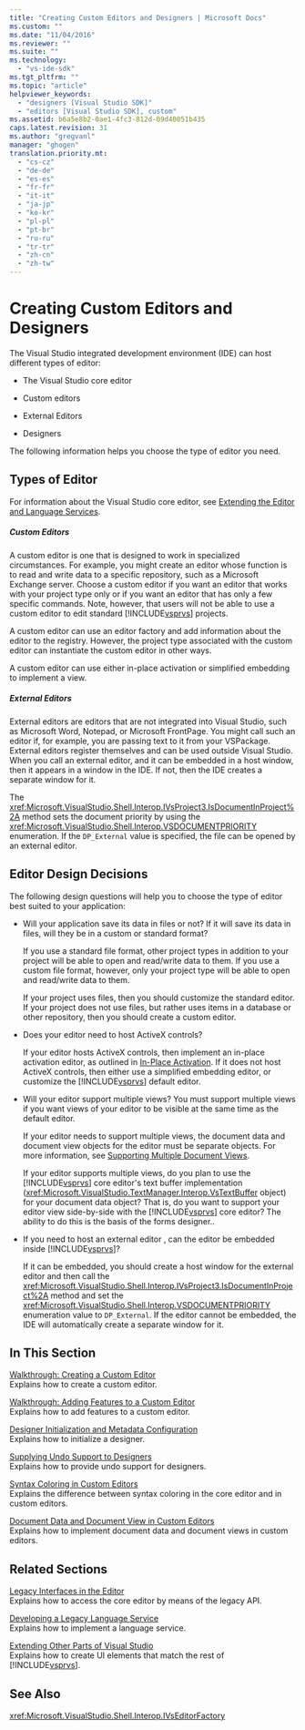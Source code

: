 ```yaml
---
title: "Creating Custom Editors and Designers | Microsoft Docs"
ms.custom: ""
ms.date: "11/04/2016"
ms.reviewer: ""
ms.suite: ""
ms.technology: 
  - "vs-ide-sdk"
ms.tgt_pltfrm: ""
ms.topic: "article"
helpviewer_keywords: 
  - "designers [Visual Studio SDK]"
  - "editors [Visual Studio SDK], custom"
ms.assetid: b6a5e8b2-0ae1-4fc3-812d-09d40051b435
caps.latest.revision: 31
ms.author: "gregvanl"
manager: "ghogen"
translation.priority.mt: 
  - "cs-cz"
  - "de-de"
  - "es-es"
  - "fr-fr"
  - "it-it"
  - "ja-jp"
  - "ko-kr"
  - "pl-pl"
  - "pt-br"
  - "ru-ru"
  - "tr-tr"
  - "zh-cn"
  - "zh-tw"
---
```

# Creating Custom Editors and Designers
The Visual Studio integrated development environment (IDE) can host different types of editor:  
  
-   The Visual Studio core editor  
  
-   Custom editors  
  
-   External Editors  
  
-   Designers  
  
 The following information helps you choose the type of editor you need.  
  
## Types of Editor  
 For information about the Visual Studio core editor, see [Extending the Editor and Language Services](../extensibility/extending-the-editor-and-language-services.md).  
  
##### Custom Editors  
 A custom editor is one that is designed to work in specialized circumstances. For example, you might create an editor whose function is to read and write data to a specific repository, such as a Microsoft Exchange server. Choose a custom editor if you want an editor that works with your project type only or if you want an editor that has only a few specific commands. Note, however, that users will not be able to use a custom editor to edit standard [!INCLUDE[vsprvs](../code-quality/includes/vsprvs_md.md)] projects.  
  
 A custom editor can use an editor factory and add information about the editor to the registry. However, the project type associated with the custom editor can instantiate the custom editor in other ways.  
  
 A custom editor can use either in-place activation or simplified embedding to implement a view.  
  
##### External Editors  
 External editors are editors that are not integrated into Visual Studio, such as Microsoft Word, Notepad, or Microsoft FrontPage. You might call such an editor if, for example, you are passing text to it from your VSPackage. External editors register themselves and can be used outside Visual Studio. When you call an external editor, and it can be embedded in a host window, then it appears in a window in the IDE. If not, then the IDE creates a separate window for it.  
  
 The <xref:Microsoft.VisualStudio.Shell.Interop.IVsProject3.IsDocumentInProject%2A> method sets the document priority by using the <xref:Microsoft.VisualStudio.Shell.Interop.VSDOCUMENTPRIORITY> enumeration. If the `DP_External` value is specified, the file can be opened by an external editor.  
  
## Editor Design Decisions  
 The following design questions will help you to choose the type of editor best suited to your application:  
  
-   Will your application save its data in files or not? If it will save its data in files, will they be in a custom or standard format?  
  
     If you use a standard file format, other project types in addition to your project will be able to open and read/write data to them. If you use a custom file format, however, only your project type will be able to open and read/write data to them.  
  
     If your project uses files, then you should customize the standard editor. If your project does not use files, but rather uses items in a database or other repository, then you should create a custom editor.  
  
-   Does your editor need to host ActiveX controls?  
  
     If your editor hosts ActiveX controls, then implement an in-place activation editor, as outlined in [In-Place Activation](../extensibility/in-place-activation.md). If it does not host ActiveX controls, then either use a simplified embedding editor, or customize the [!INCLUDE[vsprvs](../code-quality/includes/vsprvs_md.md)] default editor.  
  
-   Will your editor support multiple views? You must support multiple views if you want views of your editor to be visible at the same time as the default editor.  
  
     If your editor needs to support multiple views, the document data and document view objects for the editor must be separate objects. For more information, see [Supporting Multiple Document Views](../extensibility/supporting-multiple-document-views.md).  
  
     If your editor supports multiple views, do you plan to use the [!INCLUDE[vsprvs](../code-quality/includes/vsprvs_md.md)] core editor's text buffer implementation (<xref:Microsoft.VisualStudio.TextManager.Interop.VsTextBuffer> object) for your document data object? That is, do you want to support your editor view side-by-side with the [!INCLUDE[vsprvs](../code-quality/includes/vsprvs_md.md)] core editor? The ability to do this is the basis of the forms designer..  
  
-   If you need to host an external editor , can the editor be embedded inside [!INCLUDE[vsprvs](../code-quality/includes/vsprvs_md.md)]?  
  
     If it can be embedded, you should create a host window for the external editor and then call the <xref:Microsoft.VisualStudio.Shell.Interop.IVsProject3.IsDocumentInProject%2A> method and set the <xref:Microsoft.VisualStudio.Shell.Interop.VSDOCUMENTPRIORITY> enumeration value to `DP_External`. If the editor cannot be embedded, the IDE will automatically create a separate window for it.  
  
## In This Section  
 [Walkthrough: Creating a Custom Editor](../extensibility/walkthrough-creating-a-custom-editor.md)  
 Explains how to create a custom editor.  
  
 [Walkthrough: Adding Features to a Custom Editor](../extensibility/walkthrough-adding-features-to-a-custom-editor.md)  
 Explains how to add features to a custom editor.  
  
 [Designer Initialization and Metadata Configuration](../extensibility/designer-initialization-and-metadata-configuration.md)  
 Explains how to initialize a designer.  
  
 [Supplying Undo Support to Designers](../extensibility/supplying-undo-support-to-designers.md)  
 Explains how to provide undo support for designers.  
  
 [Syntax Coloring in Custom Editors](../extensibility/syntax-coloring-in-custom-editors.md)  
 Explains the difference between syntax coloring in the core editor and in custom editors.  
  
 [Document Data and Document View in Custom Editors](../extensibility/document-data-and-document-view-in-custom-editors.md)  
 Explains how to implement document data and document views in custom editors.  
  
## Related Sections  
 [Legacy Interfaces in the Editor](../extensibility/legacy-interfaces-in-the-editor.md)  
 Explains how to access the core editor by means of the legacy API.  
  
 [Developing a Legacy Language Service](../extensibility/internals/developing-a-legacy-language-service.md)  
 Explains how to implement a language service.  
  
 [Extending Other Parts of Visual Studio](../extensibility/extending-other-parts-of-visual-studio.md)  
 Explains how to create UI elements that match the rest of [!INCLUDE[vsprvs](../code-quality/includes/vsprvs_md.md)].  
  
## See Also  
 <xref:Microsoft.VisualStudio.Shell.Interop.IVsEditorFactory>